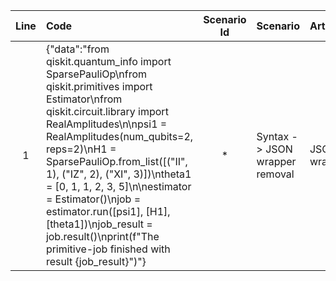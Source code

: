 | Line | Code | Scenario Id | Scenario | Artifact | Refactoring |
| :--: | :--- | :---------: | :------- | :------- | :---------- |
| 1 | {"data":"from qiskit.quantum_info import SparsePauliOp\nfrom qiskit.primitives import Estimator\nfrom qiskit.circuit.library import RealAmplitudes\n\npsi1 = RealAmplitudes(num_qubits=2, reps=2)\nH1 = SparsePauliOp.from_list([(\"II\", 1), (\"IZ\", 2), (\"XI\", 3)])\ntheta1 = [0, 1, 1, 2, 3, 5]\n\nestimator = Estimator()\njob = estimator.run([psi1], [H1], [theta1])\njob_result = job.result()\nprint(f\"The primitive-job finished with result {job_result}\")"} | * | Syntax -> JSON wrapper removal | JSON wrapper | Replace the JSON string with the actual Python code lines.